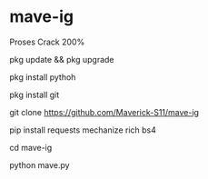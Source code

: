 # mave-ig

Proses Crack 200%

pkg update && pkg upgrade

pkg install pythoh

pkg install git

git clone https://github.com/Maverick-S11/mave-ig

pip install requests mechanize rich bs4

cd mave-ig

python mave.py
